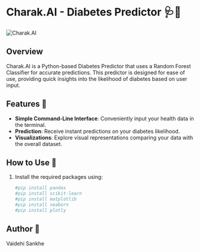 # Charak.AI - Diabetes Predictor 🩺💉

![Charak.AI](iconn.png)

## Overview

Charak.AI is a Python-based Diabetes Predictor that uses a Random Forest Classifier for accurate predictions. This predictor is designed for ease of use, providing quick insights into the likelihood of diabetes based on user input.

## Features 🌟

- **Simple Command-Line Interface**: Conveniently input your health data in the terminal.
- **Prediction**: Receive instant predictions on your diabetes likelihood.
- **Visualizations**: Explore visual representations comparing your data with the overall dataset.

## How to Use 🤔

1. Install the required packages using:
   ```bash
   #pip install pandas
   #pip install scikit-learn
   #pip install matplotlib
   #pip install seaborn
   #pip install plotly
   
 ## Author 🚀
Vaidehi Sankhe

